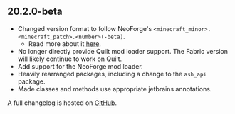 ## 20.2.0-beta
- Changed version format to follow NeoForge's `<minecraft_minor>.<minecraft_patch>.<number>(-beta)`.
  - Read more about it [here](https://neoforged.net/news/20.2release/).
- No longer directly provide Quilt mod loader support. The Fabric version will likely continue to work on Quilt.
- Add support for the NeoForge mod loader.
- Heavily rearranged packages, including a change to the `ash_api` package.
- Made classes and methods use appropriate jetbrains annotations.

A full changelog is hosted on [GitHub](https://github.com/Trikzon/ash-api/blob/1.20.2/CHANGELOG.md).

